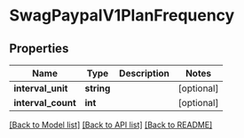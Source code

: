 # SwagPaypalV1PlanFrequency

## Properties
Name | Type | Description | Notes
------------ | ------------- | ------------- | -------------
**interval_unit** | **string** |  | [optional] 
**interval_count** | **int** |  | [optional] 

[[Back to Model list]](../../README.md#documentation-for-models) [[Back to API list]](../../README.md#documentation-for-api-endpoints) [[Back to README]](../../README.md)

